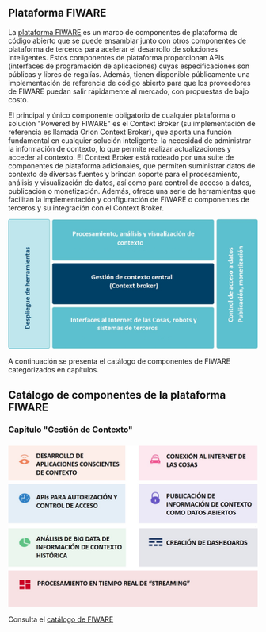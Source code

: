 ## Plataforma FIWARE
La [plataforma FIWARE](https://www.fiware.org/developers/catalogue/) es un marco de componentes de plataforma de código abierto que se puede ensamblar junto con otros componentes de plataforma de terceros para acelerar el desarrollo de soluciones inteligentes. Estos componentes de plataforma proporcionan APIs (interfaces de programación de aplicaciones) cuyas especificaciones son públicas y libres de regalías. Además, tienen disponible públicamente una implementación de referencia de código abierto para que los proveedores de FIWARE puedan salir rápidamente al mercado, con propuestas de bajo costo. 

El principal y único componente obligatorio de cualquier plataforma o solución "Powered by FIWARE" es el Context Broker (su implementación de referencia es llamada Orion Context Broker), que aporta una función fundamental en cualquier solución inteligente: la necesidad de administrar la información de contexto, lo que permite realizar actualizaciones y acceder al contexto. El Context Broker está rodeado por una suite de componentes de plataforma adicionales, que permiten suministrar datos de contexto de diversas fuentes y brindan soporte para el procesamiento, análisis y visualización de datos, así como para control de acceso a datos, publicación o monetización. Además, ofrece una serie de herramientas que facilitan la implementación y configuración de FIWARE o componentes de terceros y su integración con el Context Broker.

![model](./images//FGE-02.jpg) 

A continuación se presenta el catálogo de componentes de FIWARE categorizados en capítulos. 

## Catálogo de componentes de la plataforma FIWARE

### Capítulo "Gestión de Contexto"

### 

![Chapters](./images//FGE-01.jpg) 


Consulta el [catálogo de FIWARE](https://www.fiware.org/developers/catalogue/) 
